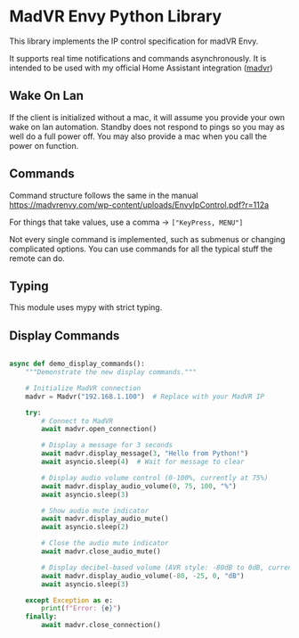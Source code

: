 # MadVR Envy Python Library

This library implements the IP control specification for madVR Envy.

It supports real time notifications and commands asynchronously. It is intended to be used with my official Home Assistant integration ([madvr](https://www.home-assistant.io/integrations/madvr/))

## Wake On Lan

If the client is initialized without a mac, it will assume you provide your own wake on lan automation. Standby does not respond to pings so you may as well do a full power off. You may also provide a mac when you call the power on function.

## Commands

Command structure follows the same in the manual https://madvrenvy.com/wp-content/uploads/EnvyIpControl.pdf?r=112a

For things that take values, use a comma -> `["KeyPress, MENU"]`

Not every single command is implemented, such as submenus or changing complicated options. You can use commands for all the typical stuff the remote can do.

## Typing

This module uses mypy with strict typing.

## Display Commands

```python

async def demo_display_commands():
    """Demonstrate the new display commands."""

    # Initialize MadVR connection
    madvr = Madvr("192.168.1.100")  # Replace with your MadVR IP

    try:
        # Connect to MadVR
        await madvr.open_connection()

        # Display a message for 3 seconds
        await madvr.display_message(3, "Hello from Python!")
        await asyncio.sleep(4)  # Wait for message to clear

        # Display audio volume control (0-100%, currently at 75%)
        await madvr.display_audio_volume(0, 75, 100, "%")
        await asyncio.sleep(3)

        # Show audio mute indicator
        await madvr.display_audio_mute()
        await asyncio.sleep(2)

        # Close the audio mute indicator
        await madvr.close_audio_mute()

        # Display decibel-based volume (AVR style: -80dB to 0dB, currently -25dB)
        await madvr.display_audio_volume(-80, -25, 0, "dB")
        await asyncio.sleep(3)

    except Exception as e:
        print(f"Error: {e}")
    finally:
        await madvr.close_connection()
```
